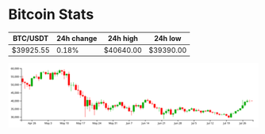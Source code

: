 # Bitcoin Stats

BTC/USDT|24h change|24h high|24h low|
|---|---|---|---|
|$39925.55|0.18%|$40640.00|$39390.00|

<img src="./chart.svg">
